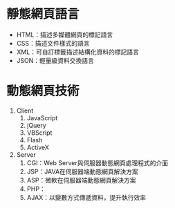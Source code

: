 # 靜態網頁語言
* HTML：描述多媒體網頁的標記語言
* CSS：描述文件樣式的語言
* XML：可自訂標籤描述結構化資料的標記語言
* JSON：輕量級資料交換語言

# 動態網頁技術
1. Client
	1. JavaScript
	2. jQuery
	3. VBScript
	4. Flash
	5. ActiveX
2. Server
	1. CGI：Web Server與伺服器動態網頁處理程式的介面
	2. JSP：JAVA在伺服器端動態網頁解決方案
	3. ASP：微軟在伺服器端動態網頁解決方案
	4. PHP：
	5. AJAX：以變數方式傳遞資料，提升執行效率
